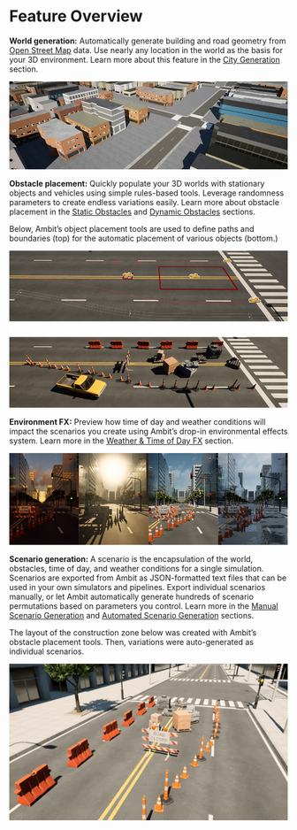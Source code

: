 # Feature Overview

**World generation:** Automatically generate building and road geometry from [Open Street Map](https://www.openstreetmap.org/) data. Use nearly any location in the world as the basis for your 3D environment. Learn more about this feature in the [City Generation](../city-generation) section.

![World generation example](images/concepts-and-features/Ambit_WorldGen.jpg)



**Obstacle placement:** Quickly populate your 3D worlds with stationary objects and vehicles using simple rules-based tools. Leverage randomness parameters to create endless variations easily. Learn more about obstacle placement in the [Static Obstacles](../spawner-parent) and [Dynamic Obstacles](../spawn-vehicle-path-parent) sections.

<figcaption>Below, Ambit’s object placement tools are used to define paths and boundaries (top) for the automatic placement of various objects (bottom.)</figcaption>

![Object placement example](images/concepts-and-features/Ambit_Obstacles.jpg)



**Environment FX:** Preview how time of day and weather conditions will impact the scenarios you create using Ambit’s drop-in environmental effects system. Learn more in the [Weather & Time of Day FX](../weather) section.

![Environmen FX example](images/concepts-and-features/Ambit_EnvironmentFX.jpg)

**Scenario generation:** A scenario is the encapsulation of the world, obstacles, time of day, and weather conditions for a single simulation. Scenarios are exported from Ambit as JSON-formatted text files that can be used in your own simulators and pipelines. Export individual scenarios manually, or let Ambit automatically generate hundreds of scenario permutations based on parameters you control. Learn more in the [Manual Scenario Generation](../individual-scenario-generation) and [Automated Scenario Generation](../bulk-scenario-generation) sections.

<figcaption>The layout of the construction zone below was created with Ambit’s obstacle placement tools. Then, variations were auto-generated as individual scenarios.</figcaption>

![Scenario permutation example](images/concepts-and-features/Ambit_Scenario_Permutations.gif)